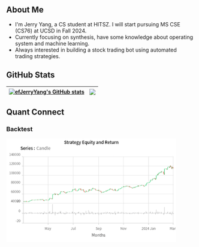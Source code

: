 <!-- ## Welcome -->

## About Me

- I'm Jerry Yang, a CS student at HITSZ. I will start pursuing MS CSE (CS76) at UCSD in Fall 2024.
- Currently focusing on synthesis, have some knowledge about operating system and machine learning.
- Always interested in building a stock trading bot using automated trading strategies. <!-- You can find me @... in https://www.quantconnect.com/ -->

## GitHub Stats

| <a href="https://github.com/efJerryYang/"><img align="center" src="https://github-readme-stats.vercel.app/api?username=efJerryYang&count_private=true&show_icons=true&hide_border=true&theme=default" alt="efJerryYang's GitHub stats" /></a> | <a href="https://github.com/efJerryYang/"><img align="center" src="https://github-readme-stats.vercel.app/api/top-langs/?username=efJerryYang&hide=jupyter%20notebook,assembly&langs_count=6&layout=compact&hide_border=true" /></a>|
| ----------------- | ----------------- |

<!-- [![Ashutosh's github activity graph](https://github-readme-activity-graph.cyclic.app/graph?username=efJerryYang&theme=github-light&bg_color=fafafa&area=true&area_color=74c1ff)](https://github.com/ashutosh00710/github-readme-activity-graph) -->
<!--
https://github.com/abhisheknaiidu/awesome-github-profile-readme
https://github.com/anuraghazra/github-readme-stats -->

## Quant Connect

### Backtest

<!-- <script src='https://www.quantconnect.com/terminal/backtest.js?sid=6aff58f34f544ef36eda9fa1dd215f05'></script> -->

<!-- ![[Strategy Equity Chart](https://www.efjerryyang.top/qc-backtesting-results/)](./assets/StockChart.png) -->
<a href="https://www.efjerryyang.top/qc-backtesting-results/"><img src="./assets/StockChart(1).png" alt="StockChart" width="90%"/></a>

<!-- ### Live Trading -->
